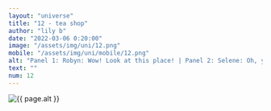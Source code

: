 ```yaml
--- 
layout: "universe" 
title: "12 - tea shop" 
author: "lily b" 
date: "2022-03-06 0:20:00" 
image: "/assets/img/uni/12.png" 
mobile: "/assets/img/uni/mobile/12.png"
alt: "Panel 1: Robyn: Wow! Look at this place! | Panel 2: Selene: Oh, you must be Luna's friend. I'm her sister, Selene, if you care at all. | Panel 3: Luna: Hi Robyn! / Robyn: Wow, you live here!? / Luna: Kinda, I live in the back. | Panel 4: Selene: And that's where you two can play. I don't need Maple getting on my case for annoying any customers / Luna: Okay..." 
text: ""
num: 12
--- 
```


<picture>
    <source media="all and (orientation: landscape)" srcset="{{ site.baseurl }}{{ page.image }}">
    <source media="all and (orientation: portrait)" srcset="{{ site.baseurl }}{{ page.mobile }}">
    <img src="{{ site.baseurl }}{{ page.image }}" alt="{{ page.alt }}" title="{{ page.text }}">
</picture>